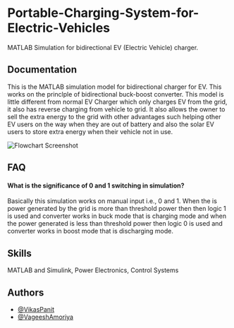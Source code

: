 
# Portable-Charging-System-for-Electric-Vehicles

MATLAB Simulation for bidirectional EV (Electric Vehicle) charger.


## Documentation



This is the MATLAB simulation model for bidirectional charger for EV. This works on the princlple of bidirectional buck-boost converter. This model is little different from normal EV Charger which only charges EV from the grid, it also has reverse charging from vehicle to grid. It also allows the owner to sell the extra energy to the grid with other advantages such helping other EV users on the way when they are out of battery and also the solar EV users to store extra energy when their vehicle not in use. 

![Flowchart Screenshot](https://www.theagilityeffect.com/app/uploads/2017/07/infographie_ve_en-1.gif)

## FAQ

#### What is the significance of 0 and 1 switching in simulation? 

Basically this simulation works on manual input i.e., 0 and 1. When the
is power generated by the grid is more than threshold power then then
logic 1 is used and converter works in buck mode that is charging mode
and when the power generated is less than threshold power then logic 0 
is used and converter works in boost mode that is discharging mode.

##  Skills
MATLAB and Simulink, Power Electronics, Control Systems


## Authors

- [@VikasPanit](https://github.com/Vikas1901904)
- [@VageeshAmoriya](https://github.com/amoriyavageesh01)


